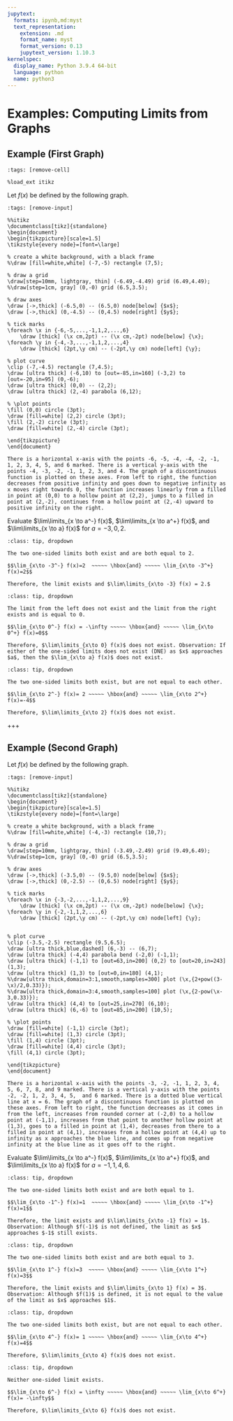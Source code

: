 ```yaml
---
jupytext:
  formats: ipynb,md:myst
  text_representation:
    extension: .md
    format_name: myst
    format_version: 0.13
    jupytext_version: 1.10.3
kernelspec:
  display_name: Python 3.9.4 64-bit
  language: python
  name: python3
---
```


# Examples: Computing Limits from Graphs

## Example (First Graph) 

```{code-cell}
:tags: [remove-cell]

%load_ext itikz
```

Let $f(x)$ be defined by the following graph.  

```{code-cell}
:tags: [remove-input]

%%itikz
\documentclass[tikz]{standalone}
\begin{document}
\begin{tikzpicture}[scale=1.5]
\tikzstyle{every node}=[font=\large]

% create a white background, with a black frame
%\draw [fill=white,white] (-7,-5) rectangle (7,5); 

% draw a grid
\draw[step=10mm, lightgray, thin] (-6.49,-4.49) grid (6.49,4.49); 
%\draw[step=1cm, gray] (0,-0) grid (6.5,3.5); 

% draw axes
\draw [->,thick] (-6.5,0) -- (6.5,0) node[below] {$x$}; 
\draw [->,thick] (0,-4.5) -- (0,4.5) node[right] {$y$};

% tick marks
\foreach \x in {-6,-5,...,-1,1,2,...,6} 
	\draw [thick] (\x cm,2pt) -- (\x cm,-2pt) node[below] {\x};
\foreach \y in {-4,-3,...,-1,1,2,...,4} 
	\draw [thick] (2pt,\y cm) -- (-2pt,\y cm) node[left] {\y};

% plot curve
\clip (-7,-4.5) rectangle (7,4.5);
\draw [ultra thick] (-6,10) to [out=-85,in=160] (-3,2) to [out=-20,in=95] (0,-6);
\draw [ultra thick] (0,0) -- (2,2);
\draw [ultra thick] (2,-4) parabola (6,12);

% \plot points
\fill (0,0) circle (3pt);
\draw [fill=white] (2,2) circle (3pt);
\fill (2,-2) circle (3pt);
\draw [fill=white] (2,-4) circle (3pt);

\end{tikzpicture}
\end{document}
```
```{dropdown} **Long Text Description**
There is a horizontal x-axis with the points -6, -5, -4, -4, -2, -1, 1, 2, 3, 4, 5, and 6 marked. There is a vertical y-axis with the points -4, -3, -2, -1, 1, 2, 3, and 4. The graph of a discontinuous function is plotted on these axes. From left to right, the function decreases from positive infinity and goes down to negative infinity as x moves right towards 0, the function increases linearly from a filled in point at (0,0) to a hollow point at (2,2), jumps to a filled in point at (2,-2), continues from a hollow point at (2,-4) upward to positive infinity on the right.
```

Evaluate $\lim\limits_{x \to a^-} f(x)$, $\lim\limits_{x \to a^+} f(x)$, and $\lim\limits_{x \to a} f(x)$ for $a = -3, 0, 2$.


```{admonition} $\mathbf{a=-3} \quad$ (Click to show solution)
:class: tip, dropdown

The two one-sided limits both exist and are both equal to 2.

$$\lim_{x\to -3^-} f(x)=2  ~~~~~ \hbox{and} ~~~~~ \lim_{x\to -3^+} f(x)=2$$

Therefore, the limit exists and $\lim\limits_{x\to -3} f(x) = 2.$
```

```{admonition} $\mathbf{a=0} \quad$ (Click to show solution)
:class: tip, dropdown

The limit from the left does not exist and the limit from the right exists and is equal to 0.

$$\lim_{x\to 0^-} f(x) = -\infty ~~~~~ \hbox{and} ~~~~~ \lim_{x\to 0^+} f(x)=0$$

Therefore, $\lim\limits_{x\to 0} f(x)$ does not exist. Observation: If either of the one-sided limits does not exist (DNE) as $x$ approaches $a$, then the $\lim_{x\to a} f(x)$ does not exist.
```

```{admonition} $\mathbf{a=2} \quad$ (Click to show solution)
:class: tip, dropdown

The two one-sided limits both exist, but are not equal to each other.

$$\lim_{x\to 2^-} f(x)= 2 ~~~~~ \hbox{and} ~~~~~ \lim_{x\to 2^+} f(x)=-4$$

Therefore, $\lim\limits_{x\to 2} f(x)$ does not exist.
```
+++

## Example (Second Graph)

Let $f(x)$ be defined by the following graph.  

```{code-cell}
:tags: [remove-input]

%%itikz
\documentclass[tikz]{standalone}
\begin{document}
\begin{tikzpicture}[scale=1.5]
\tikzstyle{every node}=[font=\large]

% create a white background, with a black frame
%\draw [fill=white,white] (-4,-3) rectangle (10,7); 

% draw a grid
\draw[step=10mm, lightgray, thin] (-3.49,-2.49) grid (9.49,6.49); 
%\draw[step=1cm, gray] (0,-0) grid (6.5,3.5); 

% draw axes
\draw [->,thick] (-3.5,0) -- (9.5,0) node[below] {$x$}; 
\draw [->,thick] (0,-2.5) -- (0,6.5) node[right] {$y$};

% tick marks
\foreach \x in {-3,-2,...,-1,1,2,...,9} 
	\draw [thick] (\x cm,2pt) -- (\x cm,-2pt) node[below] {\x};
\foreach \y in {-2,-1,1,2,...,6} 
	\draw [thick] (2pt,\y cm) -- (-2pt,\y cm) node[left] {\y};


% plot curve
\clip (-3.5,-2.5) rectangle (9.5,6.5);
\draw [ultra thick,blue,dashed] (6,-3) -- (6,7);
\draw [ultra thick] (-4,4) parabola bend (-2,0) (-1,1);
\draw [ultra thick] (-1,1) to [out=63,in=200] (0,2) to [out=20,in=243] (1,3);
\draw [ultra thick] (1,3) to [out=0,in=180] (4,1);
%\draw[ultra thick,domain=3:1,smooth,samples=300] plot (\x,{2+pow((3-\x)/2,0.33)});
%\draw[ultra thick,domain=3:4,smooth,samples=100] plot (\x,{2-pow(\x-3,0.33)});
\draw [ultra thick] (4,4) to [out=25,in=270] (6,10);
\draw [ultra thick] (6,-6) to [out=85,in=200] (10,5);

% \plot points
\draw [fill=white] (-1,1) circle (3pt);
\draw [fill=white] (1,3) circle (3pt);
\fill (1,4) circle (3pt);
\draw [fill=white] (4,4) circle (3pt);
\fill (4,1) circle (3pt);

\end{tikzpicture}
\end{document}
```
```{dropdown} **Long Text Description**
There is a horizontal x-axis with the points -3, -2, -1, 1, 2, 3, 4, 5, 6, 7, 8, and 9 marked. There is a vertical y-axis with the points -2, -2, 1, 2, 3, 4, 5,  and 6 marked. There is a dotted blue vertical line at x = 6. The graph of a discontinuous function is plotted on these axes. From left to right, the function decreases as it comes in from the left, increases from rounded corner at (-2,0) to a hollow point at (-1,1), increases from that point to another hollow point at (1,3), goes to a filled in point at (1,4), decreases from there to a filled in point at (4,1), increases from a hollow point at (4,4) up to infinity as x approaches the blue line, and comes up from negative infinity at the blue line as it goes off to the right.
```
Evaluate $\lim\limits_{x \to a^-} f(x)$, $\lim\limits_{x \to a^+} f(x)$, and $\lim\limits_{x \to a} f(x)$ for $a = -1, 1, 4, 6$.


```{admonition} $\mathbf{a=-1} \quad$ (Click to show solution)
:class: tip, dropdown

The two one-sided limits both exist and are both equal to 1.

$$\lim_{x\to -1^-} f(x)=1  ~~~~~ \hbox{and} ~~~~~ \lim_{x\to -1^+} f(x)=1$$

Therefore, the limit exists and $\lim\limits_{x\to -1} f(x) = 1$.  Observation: Although $f(-1)$ is not defined, the limit as $x$ approaches $-1$ still exists.
```

```{admonition} $\mathbf{a=1} \quad$ (Click to show solution)
:class: tip, dropdown

The two one-sided limits both exist and are both equal to 3.

$$\lim_{x\to 1^-} f(x)=3  ~~~~~ \hbox{and} ~~~~~ \lim_{x\to 1^+} f(x)=3$$

Therefore, the limit exists and $\lim\limits_{x\to 1} f(x) = 3$.  Observation: Although $f(1)$ is defined, it is not equal to the value of the limit as $x$ approaches $1$.
```

```{admonition} $\mathbf{a=4} \quad$ (Click to show solution)
:class: tip, dropdown

The two one-sided limits both exist, but are not equal to each other.

$$\lim_{x\to 4^-} f(x)= 1 ~~~~~ \hbox{and} ~~~~~ \lim_{x\to 4^+} f(x)=4$$

Therefore, $\lim\limits_{x\to 4} f(x)$ does not exist.
```


```{admonition} $\mathbf{a=6} \quad$ (Click to show solution)
:class: tip, dropdown

Neither one-sided limit exists.

$$\lim_{x\to 6^-} f(x) = \infty ~~~~~ \hbox{and} ~~~~~ \lim_{x\to 6^+} f(x)= -\infty$$

Therefore, $\lim\limits_{x\to 6} f(x)$ does not exist.
```
